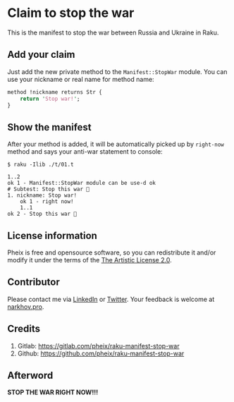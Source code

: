 # Claim to stop the war

This is the manifest to stop the war between Russia and Ukraine in Raku.

## Add your claim

Just add the new private method to the `Manifest::StopWar` module. You can use your nickname or real name for method name:

```perl
method !nickname returns Str {
    return 'Stop war!';
}
```

## Show the manifest

After your method is added, it will be automatically picked up by `right-now` method and says your anti-war statement to console:

```
$ raku -Ilib ./t/01.t

1..2
ok 1 - Manifest::StopWar module can be use-d ok
# Subtest: Stop this war 🙏
1. nickname: Stop war!
    ok 1 - right now!
    1..1
ok 2 - Stop this war 🙏
```

## License information

Pheix is free and opensource software, so you can redistribute it and/or modify it under the terms of the [The Artistic License 2.0](https://opensource.org/licenses/Artistic-2.0).

## Contributor

Please contact me via [LinkedIn](https://www.linkedin.com/in/knarkhov/) or [Twitter](https://twitter.com/CondemnedCell). Your feedback is welcome at [narkhov.pro](https://narkhov.pro/contact-information.html).

## Credits

1. Gitlab: https://gitlab.com/pheix/raku-manifest-stop-war
2. Github: https://github.com/pheix/raku-manifest-stop-war

## Afterword

**STOP THE WAR RIGHT NOW!!!**
